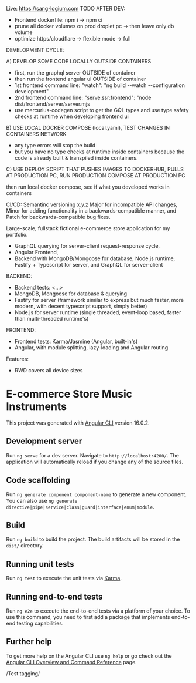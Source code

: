 Live: https://sang-logium.com
TODO AFTER DEV:

- Frontend dockerfile: npm i -> npm ci
- prune all docker volumes on prod droplet pc -> then leave only db volume
- optimize https/cloudflare -> flexible mode -> full

DEVELOPMENT CYCLE:

A) DEVELOP SOME CODE LOCALLY OUTSIDE CONTAINERS

- first, run the graphql server OUTSIDE of container
- then run the frontend angular ui OUTSIDE of container
- 1st frontend command line: "watch": "ng build --watch --configuration development"
- 2nd frontend command line: "serve:ssr:frontend": "node dist/frontend/server/server.mjs
- use mercurius-codegen script to get the GQL types and use type safety checks at runtime when developing frontend ui

B) USE LOCAL DOCKER COMPOSE (local.yaml), TEST CHANGES IN CONTAINERS NETWORK

- any type errors will stop the build
- but you have no type checks at runtime inside containers because the code is already built & transpiled inside containers.

C) USE DEPLOY SCRIPT THAT PUSHES IMAGES TO DOCKERHUB, PULLS AT PRODUCTION PC, RUN PRODUCTION COMPOSE AT PRODUCTION PC

then run local docker compose, see if what you developed works in containers

CI/CD: Semantinc versioning x.y.z
Major for incompatible API changes,
Minor for adding functionality in a backwards-compatible manner, and
Patch for backwards-compatible bug fixes.

Large-scale, fullstack fictional e-commerce store application for my portfolio.

- GraphQL querying for server-client request-response cycle,
- Angular Frontend,
- Backend with MongoDB/Mongoose for database, Node.js runtime,
  Fastify + Typescript for server, and GraphQL for server-client

BACKEND:

- Backend tests: <...>
- MongoDB, Mongoose for database & querying
- Fastify for server (framework similar to express but much faster, more modern, with decent typescript support, simply better)
- Node.js for server runtime (single threaded, event-loop based, faster than multi-threaded runtime's)

<!-- test -->

FRONTEND:

- Frontend tests: Karma/Jasmine (Angular, built-in's)
- Angular, with module splitting, lazy-loading and Angular routing

Features:

- RWD covers all device sizes

# E-commerce Store Music Instruments

This project was generated with [Angular CLI](https://github.com/angular/angular-cli) version 16.0.2.

## Development server

Run `ng serve` for a dev server. Navigate to `http://localhost:4200/`. The application will automatically reload if you change any of the source files.

## Code scaffolding

Run `ng generate component component-name` to generate a new component. You can also use `ng generate directive|pipe|service|class|guard|interface|enum|module`.

## Build

Run `ng build` to build the project. The build artifacts will be stored in the `dist/` directory.

## Running unit tests

Run `ng test` to execute the unit tests via [Karma](https://karma-runner.github.io).

## Running end-to-end tests

Run `ng e2e` to execute the end-to-end tests via a platform of your choice. To use this command, you need to first add a package that implements end-to-end testing capabilities.

## Further help

To get more help on the Angular CLI use `ng help` or go check out the [Angular CLI Overview and Command Reference](https://angular.io/cli) page.

/Test tagging/
